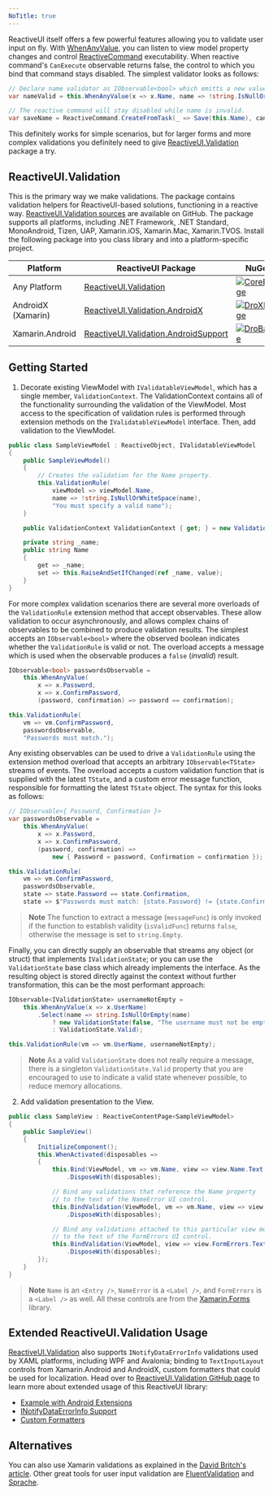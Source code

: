 ```yaml
---
NoTitle: true
---
```

ReactiveUI itself offers a few powerful features allowing you to validate user input on fly. With [WhenAnyValue](~/docs/handbook/when-any/index.md), you can listen to view model property changes and control [ReactiveCommand](~/docs/handbook/commands/index.md) executability. When reactive command's `CanExecute` observable returns false, the control to which you bind that command stays disabled. The simplest validator looks as follows:

```cs
// Declare name validator as IObservable<bool> which emitts a new value when name changes.
var nameValid = this.WhenAnyValue(x => x.Name, name => !string.IsNullOrWhiteSpace(name));

// The reactive command will stay disabled while name is invalid.
var saveName = ReactiveCommand.CreateFromTask(_ => Save(this.Name), canExecute: nameValid);
```

This definitely works for simple scenarios, but for larger forms and more complex validations you definitely need to give [ReactiveUI.Validation](https://github.com/reactiveui/reactiveUI.validation/) package a try.

## ReactiveUI.Validation

This is the primary way we make validations. The package contains validation helpers for ReactiveUI-based solutions, functioning in a reactive way. [ReactiveUI.Validation sources](https://github.com/reactiveui/ReactiveUI.Validation) are available on GitHub. The package supports all platforms, including .NET Framework, .NET Standard, MonoAndroid, Tizen, UAP, Xamarin.iOS, Xamarin.Mac, Xamarin.TVOS. Install the following package into you class library and into a platform-specific project.

| Platform           | ReactiveUI Package                               | NuGet                |
| ------------------ | ------------------------------------------------ | -------------------- |
| Any Platform       | [ReactiveUI.Validation][CoreDoc]                 | [![CoreBadge]][Core] |
| AndroidX (Xamarin) | [ReactiveUI.Validation.AndroidX][DroDoc]         | [![DroXBadge]][DroX] |
| Xamarin.Android    | [ReactiveUI.Validation.AndroidSupport][DroDoc]   | [![DroBadge]][Dro]   |

[Core]: https://www.nuget.org/packages/ReactiveUI.Validation/
[CoreBadge]: https://img.shields.io/nuget/v/ReactiveUI.Validation.svg
[CoreDoc]: ~/docs/handbook/user-input-validation/index.md

[Dro]: https://www.nuget.org/packages/ReactiveUI.Validation.AndroidSupport/
[DroBadge]: https://img.shields.io/nuget/v/ReactiveUI.Validation.AndroidSupport.svg
[DroDoc]: https://github.com/reactiveui/reactiveui.validation#example-with-android-extensions
[DroX]: https://www.nuget.org/packages/ReactiveUI.Validation.AndroidX/
[DroXBadge]: https://img.shields.io/nuget/v/ReactiveUI.Validation.AndroidX.svg

## Getting Started

1. Decorate existing ViewModel with `IValidatableViewModel`, which has a single member, `ValidationContext`. The ValidationContext contains all of the functionality surrounding the validation of the ViewModel. Most access to the specification of validation rules is performed through extension methods on the `IValidatableViewModel` interface. Then, add validation to the ViewModel.

```csharp
public class SampleViewModel : ReactiveObject, IValidatableViewModel
{
    public SampleViewModel()
    {
        // Creates the validation for the Name property.
        this.ValidationRule(
            viewModel => viewModel.Name,
            name => !string.IsNullOrWhiteSpace(name),
            "You must specify a valid name");
    }

    public ValidationContext ValidationContext { get; } = new ValidationContext();

    private string _name;
    public string Name
    {
        get => _name;
        set => this.RaiseAndSetIfChanged(ref _name, value);
    }
}
```

For more complex validation scenarios there are several more overloads of the `ValidationRule` extension method that accept observables. These allow validation to occur asynchronously, and allows complex chains of observables to be combined to produce validation results. The simplest accepts an `IObservable<bool>` where the observed boolean indicates whether the `ValidationRule` is valid or not. The overload accepts a message which is used when the observable produces a `false` (_invalid_) result.

```csharp
IObservable<bool> passwordsObservable =
    this.WhenAnyValue(
        x => x.Password,
        x => x.ConfirmPassword,
        (password, confirmation) => password == confirmation);

this.ValidationRule(
    vm => vm.ConfirmPassword,
    passwordsObservable,
    "Passwords must match.");
```

Any existing observables can be used to drive a `ValidationRule` using the extension method overload that accepts an arbitrary `IObservable<TState>` streams of events. The overload accepts a custom validation function that is supplied with the latest `TState`, and a custom error message function, responsible for formatting the latest `TState` object. The syntax for this looks as follows:

```csharp
// IObservable<{ Password, Confirmation }>
var passwordsObservable =
    this.WhenAnyValue(
        x => x.Password,
        x => x.ConfirmPassword,
        (password, confirmation) =>
            new { Password = password, Confirmation = confirmation });

this.ValidationRule(
    vm => vm.ConfirmPassword,
    passwordsObservable,
    state => state.Password == state.Confirmation,
    state => $"Passwords must match: {state.Password} != {state.Confirmation}");
```
> **Note** The function to extract a message (`messageFunc`) is only invoked if the function to establish validity (`isValidFunc`) returns `false`, otherwise the message is set to `string.Empty`.

Finally, you can directly supply an observable that streams any object (or struct) that implements `IValidationState`; or you can use the `ValidationState` base class which already implements the interface.  As the resulting object is stored directly against the context without further transformation, this can be the most performant approach:
```csharp
IObservable<IValidationState> usernameNotEmpty =
    this.WhenAnyValue(x => x.UserName)
        .Select(name => string.IsNullOrEmpty(name) 
            ? new ValidationState(false, "The username must not be empty")
            : ValidationState.Valid);

this.ValidationRule(vm => vm.UserName, usernameNotEmpty);
```

> **Note** As a valid `ValidationState` does not really require a message, there is a singleton `ValidationState.Valid` property that you are encouraged to use to indicate a valid state whenever possible, to reduce memory allocations.

2. Add validation presentation to the View.

```csharp
public class SampleView : ReactiveContentPage<SampleViewModel>
{
    public SampleView()
    {
        InitializeComponent();
        this.WhenActivated(disposables =>
        {
            this.Bind(ViewModel, vm => vm.Name, view => view.Name.Text)
                .DisposeWith(disposables);

            // Bind any validations that reference the Name property 
            // to the text of the NameError UI control.
            this.BindValidation(ViewModel, vm => vm.Name, view => view.NameError.Text)
                .DisposeWith(disposables);

            // Bind any validations attached to this particular view model
            // to the text of the FormErrors UI control.
            this.BindValidation(ViewModel, view => view.FormErrors.Text)
                .DisposeWith(disposables);
        });
    }
}
```

> **Note** `Name` is an `<Entry />`, `NameError` is a `<Label />`, and `FormErrors` is a `<Label />` as well. All these controls are from the [Xamarin.Forms](https://docs.microsoft.com/en-us/xamarin/xamarin-forms/) library.

## Extended ReactiveUI.Validation Usage

[ReactiveUI.Validation](https://github.com/reactiveui/ReactiveUI.Validation/) also supports `INotifyDataErrorInfo` validations used by XAML platforms, including WPF and Avalonia; binding to `TextInputLayout` controls from Xamarin.Android and AndroidX, custom formatters that could be used for localization. Head over to [ReactiveUI.Validation GitHub page](https://github.com/reactiveui/ReactiveUI.Validation/) to learn more about extended usage of this ReactiveUI library:

- [Example with Android Extensions](https://github.com/reactiveui/ReactiveUI.Validation/#example-with-android-extensions)
- [INotifyDataErrorInfo Support](https://github.com/reactiveui/ReactiveUI.Validation/#inotifydataerrorinfo-support)
- [Custom Formatters](https://github.com/reactiveui/ReactiveUI.Validation/#custom-formatters)

## Alternatives

You can also use Xamarin validations as explained in the [David Britch's article](https://devblogs.microsoft.com/xamarin/validation-xamarin-forms-enterprise-apps/). Other great tools for user input validation are [FluentValidation](https://github.com/JeremySkinner/FluentValidation) and [Sprache](https://github.com/sprache/Sprache).
